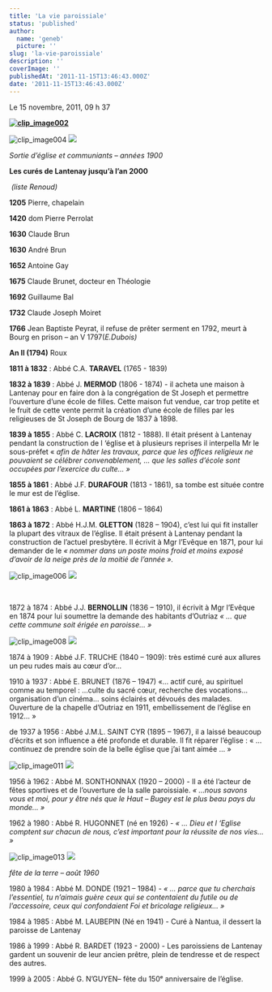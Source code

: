 ```yaml
---
title: 'La vie paroissiale'
status: 'published'
author:
  name: 'geneb'
  picture: ''
slug: 'la-vie-paroissiale'
description: ''
coverImage: ''
publishedAt: '2011-11-15T13:46:43.000Z'
date: '2011-11-15T13:46:43.000Z'
---
```


Le 15 novembre, 2011, 09 h 37

[**![clip_image002](/img/beguelins/Windows-Live-Writer/6f1b938a1457_12CAB/clip_image002_thumb.jpg "clip_image002")**](/img/beguelins/Windows-Live-Writer/6f1b938a1457_12CAB/clip_image002_2.jpg)

![clip_image004](/img/beguelins/Windows-Live-Writer/6f1b938a1457_12CAB/clip_image004_thumb.jpg)
![](/img/beguelins/Windows-Live-Writer/6f1b938a1457_12CAB/clip_image004_2.jpg)

*Sortie d’église et communiants – années 1900*

**Les curés de Lantenay jusqu’à l’an 2000** 

 *(liste Renoud)*

**1205** Pierre, chapelain

**1420** dom Pierre Perrolat

**1630** Claude Brun

**1630** André Brun

**1652** Antoine Gay

**1675** Claude Brunet, docteur en Théologie

**1692** Guillaume Bal

**1732** Claude Joseph Moiret

**1766** Jean Baptiste Peyrat, il refuse de prêter serment en 1792, meurt à Bourg en prison – an V 1797(*E.Dubois)*

**An II (1794)** Roux

**1811 à 1832** : Abbé C.A. **TARAVEL** (1765 - 1839)

**1832 à 1839** : Abbé J. **MERMOD** (1806 - 1874) - il acheta une maison à Lantenay pour en faire don à la congrégation de St Joseph et permettre l’ouverture d’une école de filles. Cette maison fut vendue, car trop petite et le fruit de cette vente permit la création d’une école de filles par les religieuses de St Joseph de Bourg de 1837 à 1898.

**1839 à 1855** : Abbé C. **LACROIX** (1812 - 1888). Il était présent à Lantenay pendant la construction de l ‘église et à plusieurs reprises il interpella Mr le sous-préfet « *afin de hâter les travaux, parce que les offices religieux ne pouvaient se célébrer convenablement, … que les salles d’école sont occupées par l’exercice du culte… »*

**1855 à 1861** : Abbé J.F. **DURAFOUR** (1813 - 1861), sa tombe est située contre le mur est de l’église.

**1861 à 1863** : Abbé L. **MARTINE** (1806 – 1864)

**1863 à 1872** : Abbé H.J.M. **GLETTON** (1828 – 1904), c’est lui qui fit installer la plupart des vitraux de l’église. Il était présent à Lantenay pendant la construction de l’actuel presbytère. Il écrivit à Mgr l’Evêque en 1871, pour lui demander de le *« nommer dans un poste moins froid et moins exposé d’avoir de la neige près de la moitié de l’année ».*

![clip_image006](/img/beguelins/Windows-Live-Writer/6f1b938a1457_12CAB/clip_image006_thumb.jpg)
![](/img/beguelins/Windows-Live-Writer/6f1b938a1457_12CAB/clip_image006_2.jpg)

 

1872 à 1874 : Abbé J.J. **BERNOLLIN** (1836 – 1910), il écrivit à Mgr l’Evêque en 1874 pour lui soumettre la demande des habitants d’Outriaz *« … que cette commune soit érigée en paroisse… »*

![clip_image008](/img/beguelins/Windows-Live-Writer/6f1b938a1457_12CAB/clip_image008_thumb.jpg)
![](/img/beguelins/Windows-Live-Writer/6f1b938a1457_12CAB/clip_image008_2.jpg)

1874 à 1909 : Abbé J.F. TRUCHE (1840 – 1909): très estimé curé aux allures un peu rudes mais au cœur d’or…

1910 à 1937 : Abbé E. BRUNET (1876 – 1947) «… actif curé, au spirituel comme au temporel : …culte du sacré cœur, recherche des vocations… organisation d’un cinéma… soins éclairés et dévoués des malades. Ouverture de la chapelle d’Outriaz en 1911, embellissement de l’église en 1912… »

de 1937 à 1956 : Abbé J.M.L. SAINT CYR (1895 – 1967), il a laissé beaucoup d’écrits et son influence a été profonde et durable. Il fit réparer l’église : « … continuez de prendre soin de la belle église que j’ai tant aimée … »

![clip_image011](/img/beguelins/Windows-Live-Writer/6f1b938a1457_12CAB/clip_image011_thumb.jpg)
![](/img/beguelins/Windows-Live-Writer/6f1b938a1457_12CAB/clip_image011_2.jpg)

1956 à 1962 : Abbé M. SONTHONNAX (1920 – 2000) - Il a été l’acteur de fêtes sportives et de l’ouverture de la salle paroissiale. *« …nous savons vous et moi, pour y être nés que le Haut – Bugey est le plus beau pays du monde… »*

1962 à 1980 : Abbé R. HUGONNET (né en 1926) - *« … Dieu et l ‘Eglise comptent sur chacun de nous, c’est important pour la réussite de nos vies… »*

![clip_image013](/img/beguelins/Windows-Live-Writer/6f1b938a1457_12CAB/clip_image013_thumb.jpg)
![](/img/beguelins/Windows-Live-Writer/6f1b938a1457_12CAB/clip_image013_2.jpg)

*fête de la terre – août 1960*

1980 à 1984 : Abbé M. DONDE (1921 – 1984) - *« … parce que tu cherchais l’essentiel, tu n’aimais guère ceux qui se contentaient du futile ou de l’accessoire, ceux qui confondaient Foi et bricolage religieux… »*

1984 à 1985 : Abbé M. LAUBEPIN (Né en 1941) - Curé à Nantua, il dessert la paroisse de Lantenay 

1986 à 1999 : Abbé R. BARDET (1923 - 2000) - Les paroissiens de Lantenay gardent un souvenir de leur ancien prêtre, plein de tendresse et de respect des autres.

1999 à 2005 : Abbé G. N’GUYEN– fête du 150ᵉ anniversaire de l’église.

